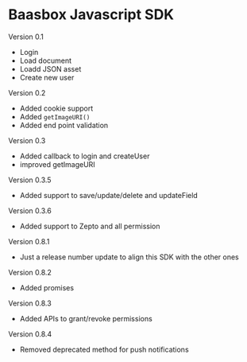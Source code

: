 # Baasbox Javascript SDK

Version 0.1

- Login
- Load document
- Loadd JSON asset
- Create new user

Version 0.2

- Added cookie support
- Added `getImageURI()`
- Added end point validation

Version 0.3

- Added callback to login and createUser
- improved getImageURI

Version 0.3.5

- Added support to save/update/delete and updateField

Version 0.3.6

- Added support to Zepto and all permission

Version 0.8.1

- Just a release number update to align this SDK with the other ones

Version 0.8.2

- Added promises

Version 0.8.3

- Added APIs to grant/revoke permissions

Version 0.8.4
- Removed deprecated method for push notifications

